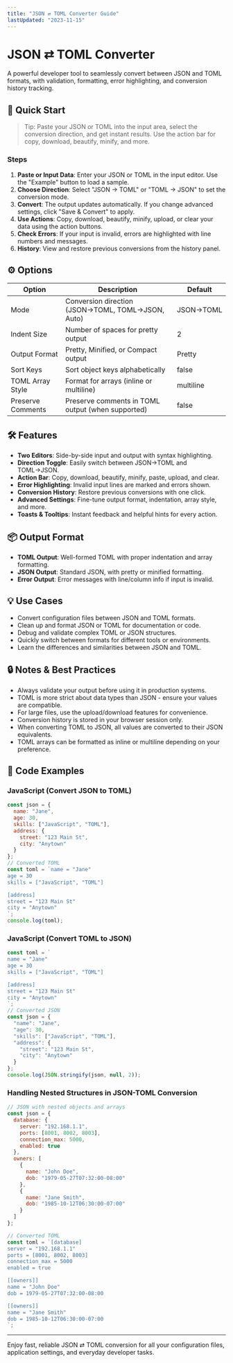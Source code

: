 ```yaml
---
title: "JSON ⇄ TOML Converter Guide"
lastUpdated: "2023-11-15"
---
```

# JSON ⇄ TOML Converter
A powerful developer tool to seamlessly convert between JSON and TOML formats, with validation, formatting, error highlighting, and conversion history tracking.
## 🚀 Quick Start
> Tip: Paste your JSON or TOML into the input area, select the conversion direction, and get instant results. Use the action bar for copy, download, beautify, minify, and more.
### Steps
1. **Paste or Input Data**: Enter your JSON or TOML in the input editor. Use the "Example" button to load a sample.
2. **Choose Direction**: Select "JSON → TOML" or "TOML → JSON" to set the conversion mode.
3. **Convert**: The output updates automatically. If you change advanced settings, click "Save & Convert" to apply.
4. **Use Actions**: Copy, download, beautify, minify, upload, or clear your data using the action buttons.
5. **Check Errors**: If your input is invalid, errors are highlighted with line numbers and messages.
6. **History**: View and restore previous conversions from the history panel.
## ⚙️ Options
| Option               | Description                                      | Default         |
|----------------------|--------------------------------------------------|-----------------|
| Mode                 | Conversion direction (JSON→TOML, TOML→JSON, Auto) | JSON→TOML      |
| Indent Size          | Number of spaces for pretty output               | 2               |
| Output Format        | Pretty, Minified, or Compact output              | Pretty          |
| Sort Keys            | Sort object keys alphabetically                  | false           |
| TOML Array Style     | Format for arrays (inline or multiline)         | multiline       |
| Preserve Comments    | Preserve comments in TOML output (when supported) | false        |
## 🛠️ Features
- **Two Editors**: Side-by-side input and output with syntax highlighting.
- **Direction Toggle**: Easily switch between JSON→TOML and TOML→JSON.
- **Action Bar**: Copy, download, beautify, minify, paste, upload, and clear.
- **Error Highlighting**: Invalid input lines are marked and errors shown.
- **Conversion History**: Restore previous conversions with one click.
- **Advanced Settings**: Fine-tune output format, indentation, array style, and more.
- **Toasts & Tooltips**: Instant feedback and helpful hints for every action.
## 📦 Output Format
- **TOML Output**: Well-formed TOML with proper indentation and array formatting.
- **JSON Output**: Standard JSON, with pretty or minified formatting.
- **Error Output**: Error messages with line/column info if input is invalid.
## 💡 Use Cases
* Convert configuration files between JSON and TOML formats.
* Clean up and format JSON or TOML for documentation or code.
* Debug and validate complex TOML or JSON structures.
* Quickly switch between formats for different tools or environments.
* Learn the differences and similarities between JSON and TOML.
## 🔒 Notes & Best Practices
* Always validate your output before using it in production systems.
* TOML is more strict about data types than JSON - ensure your values are compatible.
* For large files, use the upload/download features for convenience.
* Conversion history is stored in your browser session only.
* When converting TOML to JSON, all values are converted to their JSON equivalents.
* TOML arrays can be formatted as inline or multiline depending on your preference.
## 🔧 Code Examples
### JavaScript (Convert JSON to TOML)
```js
const json = { 
  name: "Jane", 
  age: 30,
  skills: ["JavaScript", "TOML"],
  address: {
    street: "123 Main St",
    city: "Anytown"
  }
};
// Converted TOML
const toml = `name = "Jane"
age = 30
skills = ["JavaScript", "TOML"]

[address]
street = "123 Main St"
city = "Anytown"
`;
console.log(toml);
```
### JavaScript (Convert TOML to JSON)
```js
const toml = `
name = "Jane"
age = 30
skills = ["JavaScript", "TOML"]

[address]
street = "123 Main St"
city = "Anytown"
`;
// Converted JSON
const json = {
  "name": "Jane",
  "age": 30,
  "skills": ["JavaScript", "TOML"],
  "address": {
    "street": "123 Main St",
    "city": "Anytown"
  }
};
console.log(JSON.stringify(json, null, 2));
```
### Handling Nested Structures in JSON-TOML Conversion
```js
// JSON with nested objects and arrays
const json = {
  database: {
    server: "192.168.1.1",
    ports: [8001, 8002, 8003],
    connection_max: 5000,
    enabled: true
  },
  owners: [
    {
      name: "John Doe",
      dob: "1979-05-27T07:32:00-08:00"
    },
    {
      name: "Jane Smith",
      dob: "1985-10-12T06:30:00-07:00"
    }
  ]
};

// Converted TOML
const toml = `[database]
server = "192.168.1.1"
ports = [8001, 8002, 8003]
connection_max = 5000
enabled = true

[[owners]]
name = "John Doe"
dob = 1979-05-27T07:32:00-08:00

[[owners]]
name = "Jane Smith"
dob = 1985-10-12T06:30:00-07:00
`;
```

---
Enjoy fast, reliable JSON ⇄ TOML conversion for all your configuration files, application settings, and everyday developer tasks.